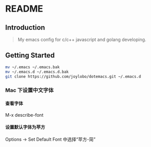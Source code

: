 # README

## Introduction

> My emacs config for c/c++ javascript and golang developing.

## Getting Started

```bash
mv ~/.emacs ~/.emacs.bak
mv ~/.emacs.d ~/.emacs.d.bak
git clone https://github.com/joylobo/dotemacs.git ~/.emacs.d
```

### Mac 下设置中文字体

#### 查看字体

M-x describe-font

#### 设置默认字体为苹方

Options -> Set Default Font 中选择“苹方-简”
